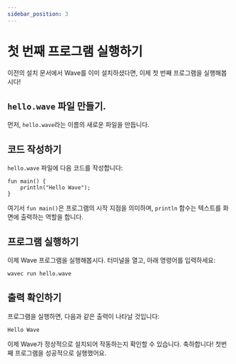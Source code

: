 ```yaml
---
sidebar_position: 3
---
```


# 첫 번째 프로그램 실행하기

이전의 설치 문서에서 Wave를 이미 설치하셨다면, 이제 첫 번째 프로그램을 실행해봅시다!

## `hello.wave` 파일 만들기.

먼저, `hello.wave`라는 이름의 새로운 파일을 만듭니다.

## 코드 작성하기

`hello.wave` 파일에 다음 코드를 작성합니다:

```wave
fun main() {
    println("Hello Wave");
}
```

여기서 `fun main()`은 프로그램의 시작 지점을 의미하며, `println` 함수는 텍스트를 화면에 출력하는 역할을 합니다.

## 프로그램 실행하기

이제 Wave 프로그램을 실행해봅시다. 터미널을 열고, 아래 명령어를 입력하세요:

```bash
wavec run hello.wave
```

## 출력 확인하기

프로그램을 실행하면, 다음과 같은 출력이 나타날 것입니다:

```
Hello Wave
```

이제 Wave가 정상적으로 설치되어 작동하는지 확인할 수 있습니다. 축하합니다! 첫번째 프로그램을 성공적으로 실행했어요.
